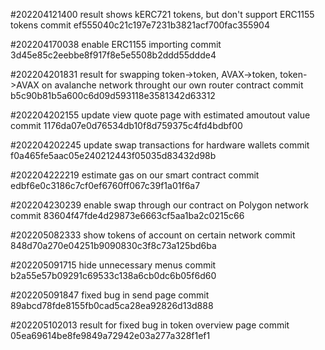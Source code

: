 #202204121400
    result shows kERC721 tokens, but don't support ERC1155 tokens
    commit ef555040c21c197e7231b3821acf700fac355904

#202204170038
    enable ERC1155 importing
    commit 3d45e85c2eebbe8f917f8e5e5508b2ddd55ddde4

#202204201831
    result for swapping token->token, AVAX->token, token->AVAX on avalanche network throught our own router contract
    commit b5c90b81b5a600c6d09d593118e3581342d63312

#202204202155
    update view quote page with estimated amoutout value
    commit 1176da07e0d76534db10f8d759375c4fd4bdbf00

#202204202245
    update swap transactions for hardware wallets
    commit f0a465fe5aac05e240212443f05035d83432d98b

#202204222219
    estimate gas on our smart contract
    commit edbf6e0c3186c7cf0ef6760ff067c39f1a01f6a7

#202204230239
    enable swap through our contract on Polygon network
    commit 83604f47fde4d29873e6663cf5aa1ba2c0215c66

#202205082333
    show tokens of account on certain network
    commit 848d70a270e04251b9090830c3f8c73a125bd6ba

#202205091715
    hide unnecessary menus
    commit b2a55e57b09291c69533c138a6cb0dc6b05f6d60

#202205091847
    fixed bug in send page
    commit 89abcd78fde8155fb0cad5ca28ea92826d13d888

#202205102013
    result for fixed bug in token overview page
    commit 05ea69614be8fe9849a72942e03a277a328f1ef1

